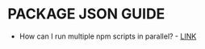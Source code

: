 # PACKAGE JSON GUIDE

* How can I run multiple npm scripts in parallel? - [LINK](https://stackoverflow.com/questions/30950032/how-can-i-run-multiple-npm-scripts-in-parallel/32541895?noredirect=1#comment59827282_33401809)
